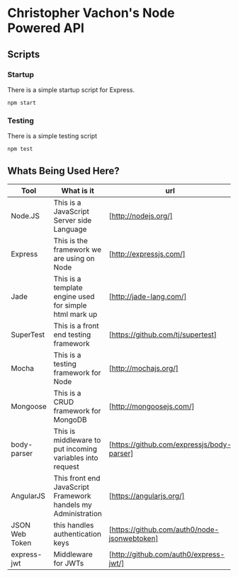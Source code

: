 Christopher Vachon's Node Powered API
=====================================

## Scripts
### Startup
There is a simple startup script for Express.
```shell
npm start
```
### Testing
There is a simple testing script
```shell
npm test
```

## Whats Being Used Here?

| Tool | What is it | url |
|------|------------|-----|
| Node.JS | This is a JavaScript Server side Language | [http://nodejs.org/] |
| Express | This is the framework we are using on Node | [http://expressjs.com/] |
| Jade | This is a template engine used for simple html mark up | [http://jade-lang.com/] |
| SuperTest | This is a front end testing framework | [https://github.com/tj/supertest] |
| Mocha | This is a testing framework for Node | [http://mochajs.org/] |
| Mongoose | This is a CRUD framework for MongoDB | [http://mongoosejs.com/] |
| body-parser | This is middleware to put incoming variables into request |  [https://github.com/expressjs/body-parser] |
| AngularJS | This front end JavaScript Framework handels my Administration | [https://angularjs.org/] |
| JSON Web Token | this handles authentication keys | [https://github.com/auth0/node-jsonwebtoken] |
| express-jwt | Middleware for JWTs | [http://github.com/auth0/express-jwt/] |
